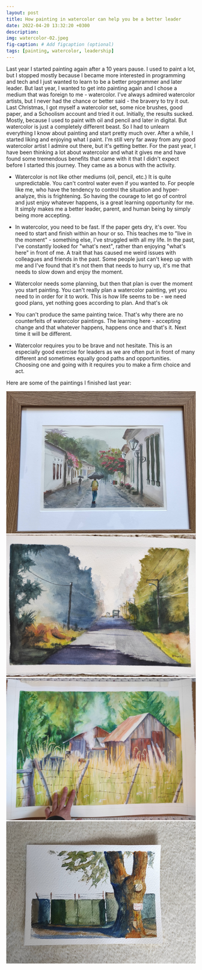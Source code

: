 ```yaml
---
layout: post
title: How painting in watercolor can help you be a better leader
date: 2022-04-20 13:32:20 +0300
description: 
img: watercolor-02.jpeg
fig-caption: # Add figcaption (optional)
tags: [painting, watercolor, leadership]
---
```


Last year I started painting again after а 10 years pause. I used to paint a lot, but I stopped mostly because I became more interested in programming and tech and I just wanted to learn to be a better programmer and later leader. But last year, I wanted to get into painting again and I chose a medium that was foreign to me - watercolor. I've always admired watercolor artists, but I never had the chance or better said - the bravery to try it out. Last Christmas, I got myself a watercolor set, some nice brushes, good paper, and a Schoolism account and tried it out. Initially, the results sucked. Mostly, because I used to paint with oil and pencil and later in digital. But watercolor is just a completely different beast. So I had to unlearn everything I know about painting and start pretty much over. After a while, I started liking and enjoying what I paint. I'm still very far away from any good watercolor artist I admire out there, but it's getting better. For the past year, I have been thinking a lot about watercolor and what it gives me and have found some tremendous benefits that came with it that I didn't expect before I started this journey. They came as a bonus with the activity.

- Watercolor is not like other mediums (oil, pencil, etc.) It is quite unpredictable. You can't control water even if you wanted to. For people like me, who have the tendency to control the situation and hyper-analyze, this is frightening. So having the courage to let go of control and just enjoy whatever happens, is a great learning opportunity for me. It simply makes me a better leader, parent, and human being by simply being more accepting.

- In watercolor, you need to be fast. If the paper gets dry, it's over. You need to start and finish within an hour or so. This teaches me to "live in the moment" - something else, I've struggled with all my life. In the past, I've constantly looked for "what's next", rather than enjoying "what's here" in front of me. A trait that has caused me weird issues with colleagues and friends in the past. Some people just can't keep up with me and I've found that it's not them that needs to hurry up, it's me that needs to slow down and enjoy the moment.

- Watercolor needs some planning, but then that plan is over the moment you start painting. You can't really plan a watercolor painting, yet you need to in order for it to work. This is how life seems to be - we need good plans, yet nothing goes according to plan. And that's ok

- You can't produce the same painting twice. That's why there are no counterfeits of watercolor paintings. The learning here - accepting change and that whatever happens, happens once and that's it. Next time it will be different.

- Watercolor requires you to be brave and not hesitate. This is an especially good exercise for leaders as we are often put in front of many different and sometimes equally good paths and opportunities. Choosing one and going with it requires you to make a firm choice and act.

Here are some of the paintings I finished last year:

![](/assets/img/watercolor-01.jpeg)
![](/assets/img/watercolor-02.jpeg)
![](/assets/img/watercolor-03.jpeg)
![](/assets/img/watercolor-04.jpeg)

